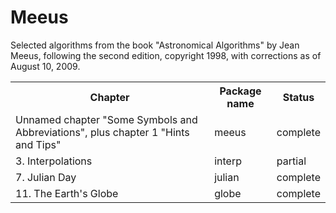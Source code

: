 Meeus
=====

Selected algorithms from the book "Astronomical Algorithms"
by Jean Meeus, following the second edition, copyright 1998,
with corrections as of August 10, 2009.

<table>
	<tr><th>Chapter</th><th>Package name</th><th>Status</th></tr>
    <tr><td>Unnamed chapter "Some Symbols and Abbreviations", plus chapter 1 "Hints and Tips"</td><td>meeus</td><td>complete</td></tr>
    <tr><td>3.  Interpolations</td><td>interp</td><td>partial</td></tr>
    <tr><td>7.  Julian Day</td><td>julian</td><td>complete</td></tr>
    <tr><td>11. The Earth's Globe</td><td>globe</td><td>complete</td></tr>
</table>
